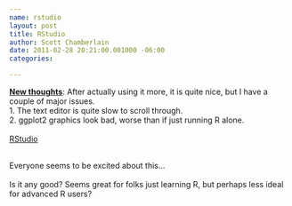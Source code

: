 ```yaml
--- 
name: rstudio
layout: post
title: RStudio
author: Scott Chamberlain
date: 2011-02-28 20:21:00.001000 -06:00
categories: 

---
```

<b><u>New thoughts</u></b>: After actually using it more, it is quite nice, but I have a couple of major issues.<br />1. The text editor is quite slow to scroll through.<br />2. ggplot2 graphics look bad, worse than if just running R alone.<br /><br /><a href="http://www.rstudio.org/">RStudio</a><br /><div><br /></div><div>Everyone seems to be excited about this...</div><div><br /></div><div>Is it any good? Seems great for folks just learning R, but perhaps less ideal for advanced R users?</div><div><br /></div>
